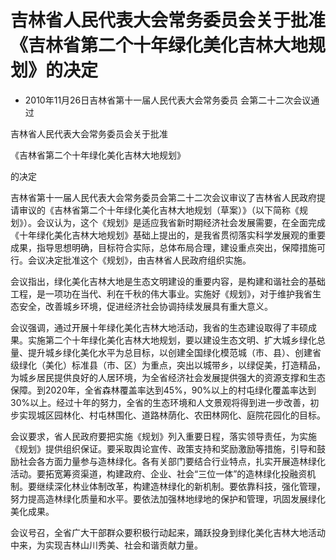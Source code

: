 # 吉林省人民代表大会常务委员会关于批准《吉林省第二个十年绿化美化吉林大地规划》的决定

- 2010年11月26日吉林省第十一届人民代表大会常务委员
  会第二十二次会议通过

<!-- INFO END -->

吉林省人民代表大会常务委员会关于批准

《吉林省第二个十年绿化美化吉林大地规划》

的决定

吉林省第十一届人民代表大会常务委员会第二十二次会议审议了吉林省人民政府提请审议的《吉林省第二个十年绿化美化吉林大地规划（草案）》（以下简称《规划》）。会议认为，这个《规划》是适应我省新时期经济社会发展需要，在全面完成《十年绿化美化吉林大地规划》基础上提出的，是我省贯彻落实科学发展观的重要成果，指导思想明确，目标符合实际，总体布局合理，建设重点突出，保障措施可行。会议决定批准这个《规划》，由吉林省人民政府组织实施。

会议指出，绿化美化吉林大地是生态文明建设的重要内容，是构建和谐社会的基础工程，是一项功在当代、利在千秋的伟大事业。实施好《规划》，对于维护我省生态安全，改善城乡环境，促进经济社会协调持续发展具有重大意义。

会议强调，通过开展十年绿化美化吉林大地活动，我省的生态建设取得了丰硕成果。实施第二个十年绿化美化吉林大地规划，要以建设生态文明、扩大城乡绿化总量、提升城乡绿化美化水平为总目标，以创建全国绿化模范城（市、县）、创建省级绿化（美化）标准县（市、区）为重点，突出以城带乡，以绿促美，打造精品，为城乡居民提供良好的人居环境，为全省经济社会发展提供强大的资源支撑和生态保障。到2020年，全省森林覆盖率达到45%，90%以上的村屯绿化覆盖率达到30%以上。经过十年的努力，全省的生态环境和人文景观将得到进一步改善，初步实现城区园林化、村屯林围化、道路林荫化、农田林网化、庭院花园化的目标。

会议要求，省人民政府要把实施《规划》列入重要日程，落实领导责任，为实施《规划》提供组织保证。要采取舆论宣传、政策支持和奖励激励等措施，引导和鼓励社会各方面力量参与造林绿化。各有关部门要结合行业特点，扎实开展造林绿化活动。要拓宽筹资渠道，构建政府、企业、社会“三位一体”的造林绿化投融资机制。要继续深化林业体制改革，构建造林绿化的新机制。要依靠科技，强化管理，努力提高造林绿化质量和水平。要依法加强林地绿地的保护和管理，巩固发展绿化美化成果。

会议号召，全省广大干部群众要积极行动起来，踊跃投身到绿化美化吉林大地活动中来，为实现吉林山川秀美、社会和谐贡献力量。
